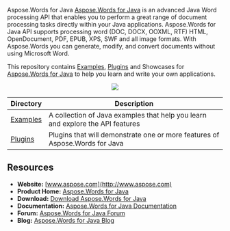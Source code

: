 Aspose.Words for Java
[Aspose.Words for Java](http://www.aspose.com/products/words/java) is an advanced Java Word processing API that enables you to perform a great range of document processing tasks directly within your Java applications. Aspose.Words for Java API supports processing word (DOC, DOCX, OOXML, RTF) HTML, OpenDocument, PDF, EPUB, XPS, SWF and all image formats. With Aspose.Words you can generate, modify, and convert documents without using Microsoft Word.

This repository contains [Examples](Examples), [Plugins](Plugins) and Showcases for [Aspose.Words for Java](http://www.aspose.com/products/words/java) to help you learn and write your own applications.

<p align="center">

  <a title="Download complete Aspose.Words for Java source code" href="https://github.com/aspose-words/Aspose.Words-for-Java/archive/master.zip">
	<img src="https://raw.github.com/AsposeExamples/java-examples-dashboard/master/images/downloadZip-Button-Large.png" />
  </a>
</p>

Directory | Description
--------- | -----------
[Examples](Examples)  | A collection of Java examples that help you learn and explore the API features
[Plugins](Plugins)  | Plugins that will demonstrate one or more features of Aspose.Words for Java

## Resources

+ **Website:** [www.aspose.com](http://www.aspose.com)
+ **Product Home:** [Aspose.Words for Java](http://www.aspose.com/products/words/java)
+ **Download:** [Download Aspose.Words for Java](https://downloads.aspose.com/words/java)
+ **Documentation:** [Aspose.Words for Java Documentation](https://docs.aspose.com//display/wordsjava/Home)
+ **Forum:** [Aspose.Words for Java Forum](http://www.aspose.com/community/forums/aspose.words-product-family/75/showforum.aspx)
+ **Blog:** [Aspose.Words for Java Blog](https://blog.aspose.com/category/aspose-products/aspose-words-product-family/)
